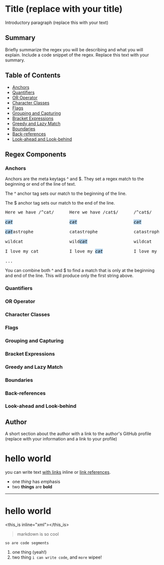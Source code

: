 # Title (replace with your title)

Introductory paragraph (replace this with your text)

## Summary

Briefly summarize the regex you will be describing and what you will explain. Include a code snippet of the regex. Replace this text with your summary.

## Table of Contents

- [Anchors](#anchors)
- [Quantifiers](#quantifiers)
- [OR Operator](#or-operator)
- [Character Classes](#character-classes)
- [Flags](#flags)
- [Grouping and Capturing](#grouping-and-capturing)
- [Bracket Expressions](#bracket-expressions)
- [Greedy and Lazy Match](#greedy-and-lazy-match)
- [Boundaries](#boundaries)
- [Back-references](#back-references)
- [Look-ahead and Look-behind](#look-ahead-and-look-behind)

## Regex Components

### Anchors

Anchors are the meta keytags ^ and $. They set a regex match to the beginning or end of the line of text.

The ^ anchor tag sets our match to the beginning of the line.

The $ anchor tag sets our match to the end of the line.

<pre>
Here we have /^cat/      Here we have /cat$/      /^cat$/

<mark style="background-color: #B0D0E9;"><em>cat</em></mark>                      <mark  style="background-color: rgb(176, 208, 233);"><em>cat</em></mark>                      <mark style="background-color: rgb(176, 208, 233);"><em>cat</em></mark>

<mark style="background-color: rgb(176, 208, 233);"><em>cat</em></mark>astrophe              catastrophe              catastrophe

wildcat                  wild<mark style="background-color: rgb(176, 208, 233);"><em>cat</em></mark>                  wildcat

I love my cat            I love my <mark style="background-color: rgb(176, 208, 233);"><em>cat</em></mark>            I love my cat

...
</pre>

You can combine both ^ and $ to find a match that is only at the beginning and end of the line. This will produce only the first string above.

### Quantifiers

### OR Operator

### Character Classes

### Flags

### Grouping and Capturing

### Bracket Expressions

### Greedy and Lazy Match

### Boundaries

### Back-references

### Look-ahead and Look-behind

## Author

A short section about the author with a link to the author's GitHub profile (replace with your information and a link to your profile)

# hello world

you can write text [with links](http://example.com) inline or [link references][1].

* one _thing_ has *em*phasis
* two __things__ are **bold**

[1]: http://example.com

---

hello world
===========

<this_is inline="xml"></this_is>

> markdown is so cool

    so are code segments

1. one thing (yeah!)
2. two thing `i can write code`, and `more` wipee!